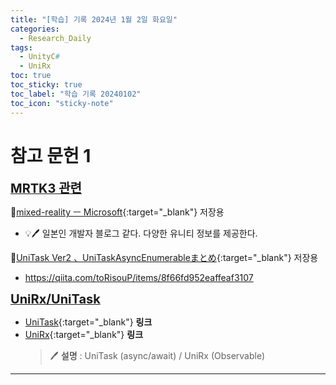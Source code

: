 ```yaml
---
title: "[학습] 기록 2024년 1월 2일 화요일"
categories:
  - Research_Daily
tags:
  - UnityC#
  - UniRx
toc: true
toc_sticky: true
toc_label: "학습 기록 20240102"
toc_icon: "sticky-note"
---
```


# 참고 문헌 1

<b><u><span style="font-size:20px"> MRTK3 관련 </span></u></b>

🔺[mixed-reality ㅡ Microsoft](https://learn.microsoft.com/ko-kr/windows/mixed-reality/mrtk-unity/mrtk3-overview/getting-started/setting-up/setup-new-project){:target="_blank"} 저장용
- 💡🖊️ 일본인 개발자 블로그 같다. 다양한 유니티 정보를 제공한다. <br>

🔺[UniTask Ver2 、UniTaskAsyncEnumerableまとめ](https://qiita.com/toRisouP/items/8f66fd952eaffeaf3107){:target="_blank"} 저장용
- <https://qiita.com/toRisouP/items/8f66fd952eaffeaf3107> <br>

<b><u><span style="font-size:20px"> UniRx/UniTask </span></u></b>
- [UniTask](https://github.com/Cysharp/UniTask){:target="_blank"} **링크** <br>
- [UniRx](https://github.com/neuecc/UniRx){:target="_blank"} **링크** <br>
    > 🖊️ **설명** :  UniTask (async/await) / UniRx (Observable)

***